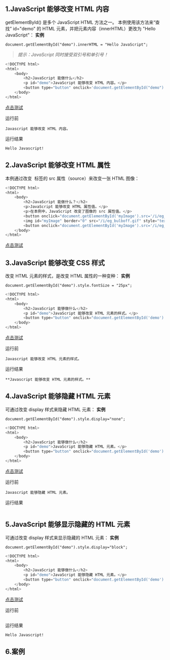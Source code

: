 ## 1.JavaScript 能够改变 HTML 内容

getElementById() 是多个 JavaScript HTML 方法之一。
本例使用该方法来“查找” id="demo" 的 HTML 元素，并把元素内容（innerHTML）更改为 "Hello JavaScript"：
**实例**
```
document.getElementById("demo").innerHTML = "Hello JavaScript";
```
>_提示：JavaScript 同时接受双引号和单引号！_

```javascript
<!DOCTYPE html>
<html>
    <body>
        <h2>JavaScript 能做什么</h2>
        <p id="demo">JavaScript 能够改变 HTML 内容。</p>
        <button type="button" onclick='document.getElementById("demo").innerHTML = "Hello JavaScript!"'>点击我！</button>
    </body>
</html>
```
[点击测试](https://www.w3school.com.cn/tiy/t.asp?f=js_intro_inner_html)

运行前
```
Javascript 能够改变 HTML 内容。
```
运行结果
```
Hello Javascript!
```


## 2.JavaScript 能够改变 HTML 属性

本例通过改变 <img> 标签的 src 属性（source）来改变一张 HTML 图像：

```javascript
<!DOCTYPE html>
<html>
    <body>
        <h2>JavaScript 能做什么？</h2>
        <p>JavaScript 能够改变 HTML 属性值。</p>
        <p>在本例中，JavaScript 改变了图像的 src 属性值。</p>
        <button onclick="document.getElementById('myImage').src='/i/eg_bulbon.gif'">开灯</button>
        <img id="myImage" border="0" src="/i/eg_bulboff.gif" style="text-align:center;">
        <button onclick="document.getElementById('myImage').src='/i/eg_bulboff.gif'">关灯</button>
    </body>
</html>
```
[点击测试](https://www.w3school.com.cn/tiy/t.asp?f=js_intro_lightbulb)



## 3.JavaScript 能够改变 CSS 样式

改变 HTML 元素的样式，是改变 HTML 属性的一种变种：
**实例**
```
document.getElementById("demo").style.fontSize = "25px";
```

```javascript
<!DOCTYPE html>
<html>
    <body>
        <h2>JavaScript 能够做什么</h2>
        <p id="demo">JavaScript 能够改变 HTML 元素的样式。</p>
        <button type="button" onclick="document.getElementById('demo').style.fontSize='35px'">点击我！</button>
    </body>
</html> 
```
[点击测试](https://www.w3school.com.cn/tiy/t.asp?f=js_intro_style)

运行前
```
Javascript 能够改变 HTML 元素的样式。
```
运行结果
```
**Javascript 能够改变 HTML 元素的样式。**
```


## 4.JavaScript 能够隐藏 HTML 元素
可通过改变 display 样式来隐藏 HTML 元素：
**实例**
```
document.getElementById("demo").style.display="none";
```

```javascript
<!DOCTYPE html>
<html>
    <body>
        <h2>JavaScript 能够做什么</h2>
        <p id="demo">JavaScript 能够隐藏 HTML 元素。</p>
        <button type="button" onclick="document.getElementById('demo').style.display='none'">点击我！</button>
    </body>
</html>
```
[点击测试](https://www.w3school.com.cn/tiy/t.asp?f=js_intro_hide)

运行前
```
Javascript 能够隐藏 HTML 元素。
```
运行结果
```

```


## 5.JavaScript 能够显示隐藏的 HTML 元素
可通过改变 display 样式来显示隐藏的 HTML 元素：
**实例**
```
document.getElementById("demo").style.display="block";
```

```javascript
<!DOCTYPE html>
<html>
    <body>
        <h2>JavaScript 能够做什么</h2>
        <p id="demo">JavaScript 能够隐藏 HTML 元素。</p>
        <button type="button" onclick="document.getElementById('demo').style.display='none'">点击我！</button>
    </body>
</html>
```
[点击测试](https://www.w3school.com.cn/tiy/t.asp?f=js_intro_hide)

运行前
```

```
运行结果
```
Hello Javascript!
```

## 6.案例


